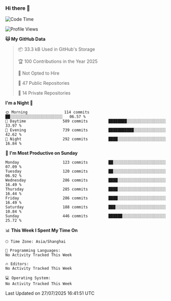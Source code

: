 ### Hi there 👋

<!--
**robinWongM/robinWongM** is a ✨ _special_ ✨ repository because its `README.md` (this file) appears on your GitHub profile.

Here are some ideas to get you started:

- 🔭 I’m currently working on ...
- 🌱 I’m currently learning ...
- 👯 I’m looking to collaborate on ...
- 🤔 I’m looking for help with ...
- 💬 Ask me about ...
- 📫 How to reach me: ...
- 😄 Pronouns: ...
- ⚡ Fun fact: ...
-->

<!--START_SECTION:waka-->
![Code Time](http://img.shields.io/badge/Code%20Time-269%20hrs%2019%20mins-blue)

![Profile Views](http://img.shields.io/badge/Profile%20Views-1-blue)

**🐱 My GitHub Data** 

> 📦 33.3 kB Used in GitHub's Storage 
 > 
> 🏆 100 Contributions in the Year 2025
 > 
> 🚫 Not Opted to Hire
 > 
> 📜 47 Public Repositories 
 > 
> 🔑 14 Private Repositories 
 > 
**I'm a Night 🦉** 

```text
🌞 Morning                114 commits         ██░░░░░░░░░░░░░░░░░░░░░░░   06.57 % 
🌆 Daytime                589 commits         ████████░░░░░░░░░░░░░░░░░   33.97 % 
🌃 Evening                739 commits         ███████████░░░░░░░░░░░░░░   42.62 % 
🌙 Night                  292 commits         ████░░░░░░░░░░░░░░░░░░░░░   16.84 % 
```
📅 **I'm Most Productive on Sunday** 

```text
Monday                   123 commits         ██░░░░░░░░░░░░░░░░░░░░░░░   07.09 % 
Tuesday                  120 commits         ██░░░░░░░░░░░░░░░░░░░░░░░   06.92 % 
Wednesday                286 commits         ████░░░░░░░░░░░░░░░░░░░░░   16.49 % 
Thursday                 285 commits         ████░░░░░░░░░░░░░░░░░░░░░   16.44 % 
Friday                   286 commits         ████░░░░░░░░░░░░░░░░░░░░░   16.49 % 
Saturday                 188 commits         ███░░░░░░░░░░░░░░░░░░░░░░   10.84 % 
Sunday                   446 commits         ██████░░░░░░░░░░░░░░░░░░░   25.72 % 
```


📊 **This Week I Spent My Time On** 

```text
🕑︎ Time Zone: Asia/Shanghai

💬 Programming Languages: 
No Activity Tracked This Week

🔥 Editors: 
No Activity Tracked This Week

💻 Operating System: 
No Activity Tracked This Week
```


 Last Updated on 27/07/2025 16:41:51 UTC
<!--END_SECTION:waka-->
